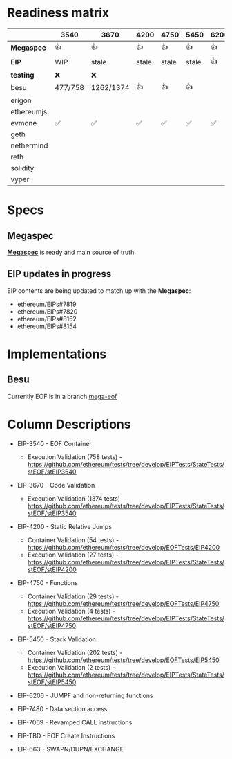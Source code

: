 # Readiness matrix

|              |    3540 |      3670 | 4200 | 4750 | 5450 | 6206 | 7480 | 7069 | (create) | 663   |
|--------------|---------|-----------|------|------|------|------|------|------|----------|-------|
| **Megaspec** | :+1:    | :+1:      | :+1: | :+1: | :+1: | :+1: | :+1: | :+1: | :+1:     |  :+1: |
| **EIP**      | WIP     | stale     | stale| stale| stale| :+1: | WIP  | WIP  | :x:      | WIP   |
| **testing**  | :x:     | :x:       |      |      |      |      |      |      |          |       |
| besu         | 477/758 | 1262/1374 | :+1: | :+1: | :+1: |      |      |      |          |       |
| erigon       |         |           |      |      |      |      |      |      |          |       |
| ethereumjs   |         |           |      |      |      |      |      |      |          |       |
| evmone       | ✅      | ✅        | ✅   | ✅   | ✅   | ✅   | ✅   | ❌   | ❌       | ✅    |
| geth         |         |           |      |      |      |      |      |      |          |       |
| nethermind   |         |           |      |      |      |      |      |      |          |       |
| reth         |         |           |      |      |      |      |      |      |          |       |
| solidity     |         |           |      |      |      |      |      |      |          |       |
| vyper        |         |           |      |      |      |      |      |      |          |       |

# Specs

## Megaspec

[**Megaspec**](./eof.md) is ready and main source of truth.

## EIP updates in progress

EIP contents are being updated to match up with the **Megaspec**:

- ethereum/EIPs#7819
- ethereum/EIPs#7820
- ethereum/EIPs#8152
- ethereum/EIPs#8154

# Implementations

## Besu

Currently EOF is in a branch [mega-eof](https://github.com/hyperledger/besu/tree/mega-eof)


# Column Descriptions

* EIP-3540 - EOF Container
  * Execution Validation (758 tests) - https://github.com/ethereum/tests/tree/develop/EIPTests/StateTests/stEOF/stEIP3540

* EIP-3670 - Code Validation
  * Execution Validation (1374 tests) - https://github.com/ethereum/tests/tree/develop/EIPTests/StateTests/stEOF/stEIP3540

* EIP-4200 - Static Relative Jumps
  * Container Validation (54 tests) - https://github.com/ethereum/tests/tree/develop/EOFTests/EIP4200
  * Execution Validation (27 tests) - https://github.com/ethereum/tests/tree/develop/EIPTests/StateTests/stEOF/stEIP4200

* EIP-4750 - Functions
  * Container Validation (29 tests) - https://github.com/ethereum/tests/tree/develop/EOFTests/EIP4750
  * Execution Validation (4 tests) - https://github.com/ethereum/tests/tree/develop/EIPTests/StateTests/stEOF/stEIP4750

* EIP-5450 - Stack Validation
  * Container Validation (202 tests) - https://github.com/ethereum/tests/tree/develop/EOFTests/EIP5450
  * Execution Validation (2 tests) - https://github.com/ethereum/tests/tree/develop/EIPTests/StateTests/stEOF/stEIP5450

* EIP-6206 - JUMPF and non-returning functions

* EIP-7480 - Data section access

* EIP-7069 - Revamped CALL instructions

* EIP-TBD - EOF Create Instructions

* EIP-663 - SWAPN/DUPN/EXCHANGE
